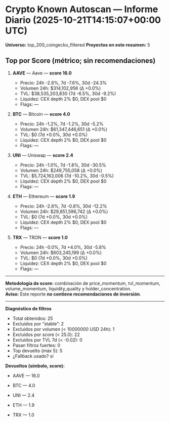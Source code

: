 # Crypto Known Autoscan — Informe Diario (2025-10-21T14:15:07+00:00 UTC)

**Universo:** top_200_coingecko_filtered
**Proyectos en este resumen:** 5

## Top por Score (métrico; sin recomendaciones)

1. **AAVE** — Aave — **score 16.0**
   - Precio: 24h -2.8%, 7d -7.6%, 30d -24.3%
   - Volumen 24h: $314,102,956 (Δ +0.0%)
   - TVL: $38,535,203,830 (7d -6.5%, 30d -9.2%)
   - Liquidez: CEX depth 2% $0, DEX pool $0
   - Flags: —

2. **BTC** — Bitcoin — **score 4.0**
   - Precio: 24h -1.2%, 7d -1.2%, 30d -5.2%
   - Volumen 24h: $61,347,446,651 (Δ +0.0%)
   - TVL: $0 (7d +0.0%, 30d +0.0%)
   - Liquidez: CEX depth 2% $0, DEX pool $0
   - Flags: —

3. **UNI** — Uniswap — **score 2.4**
   - Precio: 24h -1.0%, 7d -1.8%, 30d -30.5%
   - Volumen 24h: $249,755,058 (Δ +0.0%)
   - TVL: $5,724,163,006 (7d -10.2%, 30d -0.5%)
   - Liquidez: CEX depth 2% $0, DEX pool $0
   - Flags: —

4. **ETH** — Ethereum — **score 1.9**
   - Precio: 24h -2.8%, 7d -0.8%, 30d -12.2%
   - Volumen 24h: $29,851,596,742 (Δ +0.0%)
   - TVL: $0 (7d +0.0%, 30d +0.0%)
   - Liquidez: CEX depth 2% $0, DEX pool $0
   - Flags: —

5. **TRX** — TRON — **score 1.0**
   - Precio: 24h -0.0%, 7d +4.0%, 30d -5.8%
   - Volumen 24h: $603,245,199 (Δ +0.0%)
   - TVL: $0 (7d +0.0%, 30d +0.0%)
   - Liquidez: CEX depth 2% $0, DEX pool $0
   - Flags: —


---

**Metodología de score:** combinación de price_momentum, tvl_momentum, volume_momentum, liquidity_quality y holder_concentration.  
**Aviso:** Este reporte **no contiene recomendaciones de inversión**.


---
**Diagnóstico de filtros**

- Total obtenidos: 25
- Excluidos por “stable”: 2
- Excluidos por volumen (< 10000000 USD 24h): 1
- Excluidos por score (< 25.0): 22
- Excluidos por TVL 7d (< -0.02): 0
- Pasan filtros fuertes: 0
- Top devuelto (máx 5): 5
- ¿Fallback usado? sí


**Devueltos (símbolo, score):**

- AAVE — 16.0

- BTC — 4.0

- UNI — 2.4

- ETH — 1.9

- TRX — 1.0



